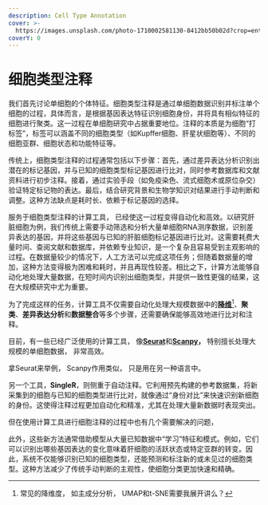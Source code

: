 ```yaml
---
description: Cell Type Annotation
cover: >-
  https://images.unsplash.com/photo-1710002581130-8412bb50b02d?crop=entropy&cs=srgb&fm=jpg&ixid=M3wxOTcwMjR8MHwxfHNlYXJjaHwyfHxpZGVudGl0eXxlbnwwfHx8fDE3MzE5MTY2NDB8MA&ixlib=rb-4.0.3&q=85
coverY: 0
---
```


# 细胞类型注释

我们首先讨论单细胞的个体特征。细胞类型注释是通过单细胞数据识别并标注单个细胞的过程，具体而言，是根据基因表达特征识别细胞身份，并将具有相似特征的细胞进行聚类。这一过程在单细胞研究中占据重要地位。注释的本质是为细胞“打标签”，标签可以涵盖不同的细胞类型（如Kupffer细胞、肝星状细胞等）、不同的细胞亚群、细胞状态和功能特征等。

传统上，细胞类型注释的过程通常包括以下步骤：首先，通过差异表达分析识别出潜在的标记基因，并与已知的细胞类型标记基因进行比对，同时参考数据库和文献资料进行初步注释。接着，通过实验手段（如免疫染色、流式细胞术或原位杂交）验证特定标记物的表达。最后，结合研究背景和生物学知识对结果进行手动判断和调整。这种方法缺点是耗时长、依赖于标记基因的选择。

服务于细胞类型注释的计算工具， 已经使这一过程变得自动化和高效。以研究肝脏细胞为例，我们传统上需要手动筛选和分析大量单细胞RNA测序数据，识别差异表达的基因，并将这些基因与已知的肝脏细胞标记基因进行比对。这需要耗费大量时间、查阅文献和数据库，并依赖专业知识，是一个复杂且容易受到主观影响的过程。在数据量较少的情况下，人工方法可以完成这项任务；但随着数据量的增加，这种方法变得极为困难和耗时，并且再现性较差。相比之下，计算方法能够自动化地处理大量数据，在短时间内识别出细胞类型，并提供一致性更强的结果，这在大规模研究中尤为重要。

为了完成这样的任务，计算工具不仅需要自动化处理大规模数据中的[**降维**](#user-content-fn-1)[^1]、**聚类**、**差异表达分析**和**数据整合**等多个步骤，还需要确保能够高效地进行比对和注释。

目前，有一些已经广泛使用的计算工具， 像[**Seurat**](https://satijalab.org/seurat/)和[**Scanpy**](https://scanpy.readthedocs.io/en/stable/)**，** 特别擅长处理大规模的单细胞数据， 非常高效。

拿Seurat来举例， Scanpy作用类似， 只是用在另一种语言中。

另一个工具，**SingleR**，则侧重于自动注释。它利用预先构建的参考数据集，将新采集到的细胞与已知的细胞类型进行比对，就像通过“身份对比”来快速识别新细胞的身份。这使得注释过程更加自动化和精准，尤其在处理大量新数据时表现突出。







但在使用计算工具进行细胞注释的过程中也有几个需要解决的问题，&#x20;











此外，这些新方法通常借助模型从大量已知数据中“学习”特征和模式。例如，它们可以识别出哪些基因表达的变化意味着肝细胞的活跃状态或特定亚群的转变。因此，系统不仅能够识别已知的细胞类型，还能预测和标注新的或未见过的细胞类型。这种方法减少了传统手动判断的主观性，使细胞分类更加快速和精确。











[^1]: &#x20;常见的降维度， 如主成分分析， UMAP和t-SNE需要我展开讲么？
